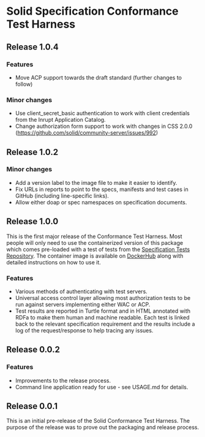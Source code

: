 # Solid Specification Conformance Test Harness

## Release 1.0.4
### Features
* Move ACP support towards the draft standard (further changes to follow)

### Minor changes
* Use client_secret_basic authentication to work with client credentials from the Inrupt Application Catalog.
* Change authorization form support to work with changes in CSS 2.0.0 (https://github.com/solid/community-server/issues/992)

## Release 1.0.2

### Minor changes
* Add a version label to the image file to make it easier to identify.
* Fix URLs in reports to point to the specs, manifests and test cases in GitHub (including line-specific links).
* Allow either doap or spec namespaces on specification documents.

## Release 1.0.0
This is the first major release of the Conformance Test Harness. Most people will only need to use the containerized
version of this package which comes pre-loaded with a test of tests from the
[Specification Tests Repository](https://github.com/solid/specification-tests). The container image is available on
[DockerHub](https://hub.docker.com/r/solidconformancetestbeta/conformance-test-harness) along with detailed instructions
on how to use it.

### Features
* Various methods of authenticating with test servers.
* Universal access control layer allowing most authorization tests to be run against servers implementing either WAC
  or ACP.
* Test results are reported in Turtle format and in HTML annotated with RDFa to make them human and machine readable. 
  Each test is linked back to the relevant specification requirement and the results include a log of the
  request/response to help tracing any issues.

## Release 0.0.2

### Features
* Improvements to the release process.
* Command line application ready for use - see USAGE.md for details.

## Release 0.0.1

This is an initial pre-release of the Solid Conformance Test Harness. The purpose of the release was to prove out the 
packaging and release process.

